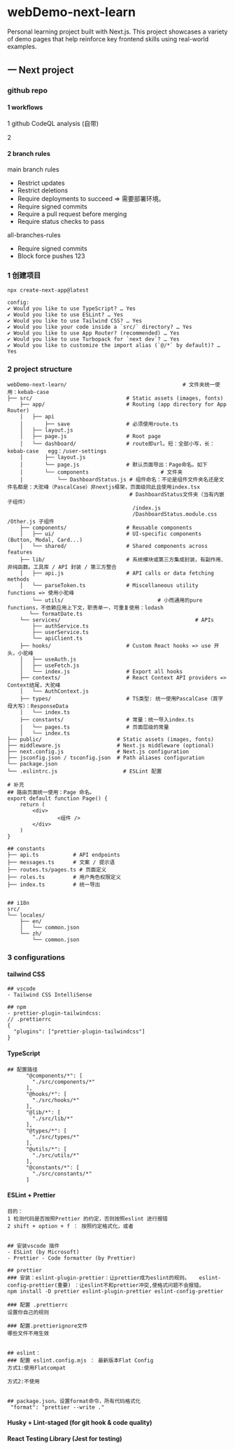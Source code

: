 # webDemo-next-learn

Personal learning project built with Next.js. This project showcases a variety of demo pages that help reinforce key frontend skills using real-world examples.

## 一 Next project

### github repo

#### 1 workflows

1 github CodeQL analysis (自带)

2 

#### 2 branch rules

main branch rules

- Restrict updates
- Restrict deletions
- Require deployments to succeed => 需要部署环境。
- Require signed commits
- Require a pull request before merging
- Require status checks to pass

all-branches-rules
- Require signed commits
- Block force pushes
123
### 1 创建项目

```shell
npx create-next-app@latest

config:
✔ Would you like to use TypeScript? … Yes
✔ Would you like to use ESLint? … Yes
✔ Would you like to use Tailwind CSS? … Yes
✔ Would you like your code inside a `src/` directory? … Yes
✔ Would you like to use App Router? (recommended) … Yes
✔ Would you like to use Turbopack for `next dev`? … Yes
✔ Would you like to customize the import alias (`@/*` by default)? … Yes
```

### 2 project structure

```shell
webDemo-next-learn/										# 文件夹统一使用：kebab-case
├── src/                              # Static assets (images, fonts)
    ├── app/                          # Routing (app directory for App Router)
    │   ├── api
    │       ├── save                  # 必须使用route.ts
    │   ├── layout.js
    │   ├── page.js                   # Root page
    │   └── dashboard/                # route即url。短：全部小写，长：kebab-case	egg：/user-settings
    │       ├── layout.js
    │       └── page.js               # 默认页面导出：Page命名。如下
    │       └── components						 # 文件夹
    │           └── DashboardStatus.js # 组件命名：不论是组件文件夹名还是文件名都是：大驼峰（PascalCase）非nextjs框架，页面级同此且使用index.tsx
                                       # DashboardStatus文件夹（当有内嵌子组件）
                                        /index.js
                                        /DashboardStatus.module.css																										              						/Other.js 子组件
    ├── components/                   # Reusable components
    │   ├── ui/                       # UI-specific components (Button, Modal, Card...)
    │   └── shared/                   # Shared components across features
    ├── lib/                          # 系统模块或第三方集成封装，有副作用、非纯函数。工具库 / API 封装 / 第三方整合
    │   ├── api.js                    # API calls or data fetching methods
    │   └── parseToken.ts             # Miscellaneous utility functions => 使用小驼峰
		└── utils/                				# 小而通用的pure functions，不依赖应用上下文，职责单一，可重复使用：lodash
       └── formatDate.ts
    └── services/											# APIs
        ├── authService.ts
        ├── userService.ts
        └── apiClient.ts
    ├── hooks/                        # Custom React hooks => use 开头，小驼峰
    │   ├── useAuth.js
    │   ├── useFetch.js
    │   └── index.js                  # Export all hooks
    ├── contexts/                     # React Context API providers => Context结尾，大驼峰
    │   └── AuthContext.js
    ├── types/                        # TS类型: 统一使用PascalCase（首字母大写）：ResponseData
    │   └── index.ts
    ├── constants/                    # 常量：统一导入index.ts
    │   └── pages.ts                  # 页面层级的常量
    │   └── index.ts
├── public/                        # Static assets (images, fonts)
├── middleware.js                  # Next.js middleware (optional)
├── next.config.js                 # Next.js configuration
├── jsconfig.json / tsconfig.json  # Path aliases configuration
└── package.json
└── .eslintrc.js              		 # ESLint 配置

```

```shell
# 补充
## 路由页面统一使用：Page 命名。
export default function Page() {
    return (
        <div>
        		<组件 />
        </div>
    )
}

## constants
├── api.ts           # API endpoints
├── messages.ts      # 文案 / 提示语
├── routes.ts/pages.ts # 页面定义
├── roles.ts         # 用户角色权限定义
├── index.ts         # 统一导出


## i18n
src/
└── locales/
    ├── en/
    │   └── common.json
    └── zh/
        └── common.json
```

### 3 configurations

#### tailwind CSS

```shell
## vscode
- Tailwind CSS IntelliSense

## npm
- prettier-plugin-tailwindcss:
// .prettierrc
{
  "plugins": ["prettier-plugin-tailwindcss"]
}

```

#### TypeScript

```
## 配置路径
      "@components/*": [
        "./src/components/*"
      ],
      "@hooks/*": [
        "./src/hooks/*"
      ],
      "@lib/*": [
        "./src/lib/*"
      ],
      "@types/*": [
        "./src/types/*"
      ],
      "@utils/*": [
        "./src/utils/*"
      ],
      "@constants/*": [
        "./src/constants/*"
      ]
```

#### ESLint + Prettier

```shell
目的：
1 检测代码是否按照Prettier 的约定，否则按照eslint 进行报错
2 shift + option + f ： 按照约定格式化，或者


## 安装vscode 插件
- ESLint (by Microsoft)
- Prettier - Code formatter (by Prettier)

## prettier 
### 安装：eslint-plugin-prettier：让prettier成为eslint的规则。   eslint-config-prettier(重要) ：让eslint不和prettier冲突,使格式问题不会报错。 
npm install -D prettier eslint-plugin-prettier eslint-config-prettier 

### 配置 .prettierrc
设置你自己的规则

### 配置.prettierignore文件
哪些文件不用生效


## eslint： 
### 配置 eslint.config.mjs ： 最新版本Flat Config
方式1:使用Flatcompat

方式2:不使用


## package.json。设置format命令，所有代码格式化
 "format": "prettier --write ."
```

#### Husky + Lint-staged (for git hook & code quality)

#### React Testing Library (Jest for testing)
